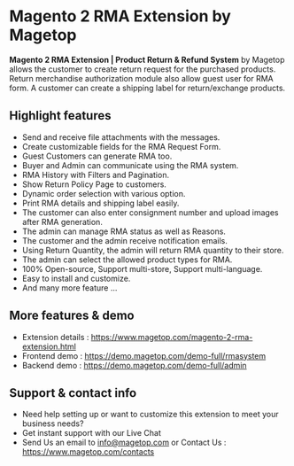 # Magento 2 RMA Extension by Magetop

**Magento 2 RMA Extension | Product Return & Refund System** by Magetop allows the customer to create return request for the purchased products. Return merchandise authorization module also allow guest user for RMA form. A customer can create a shipping label for return/exchange products.

## Highlight features

- Send and receive file attachments with the messages.
- Create customizable fields for the RMA Request Form.
- Guest Customers can generate RMA too.
- Buyer and Admin can communicate using the RMA system.
- RMA History with Filters and Pagination.
- Show Return Policy Page to customers.
- Dynamic order selection with various option.
- Print RMA details and shipping label easily.
- The customer can also enter consignment number and upload images after RMA generation.
- The admin can manage RMA status as well as Reasons.
- The customer and the admin receive notification emails.
- Using Return Quantity, the admin will return RMA quantity to their store.
- The admin can select the allowed product types for RMA.
- 100% Open-source, Support multi-store, Support multi-language.
- Easy to install and customize.
- And many more feature ...

## More features & demo

- Extension details : https://www.magetop.com/magento-2-rma-extension.html
- Frontend demo : https://demo.magetop.com/demo-full/rmasystem
- Backend demo : https://demo.magetop.com/demo-full/admin

## Support & contact info

- Need help setting up or want to customize this extension to meet your business needs? 
- Get instant support with our Live Chat
- Send Us an email to info@magetop.com or Contact Us : https://www.magetop.com/contacts
